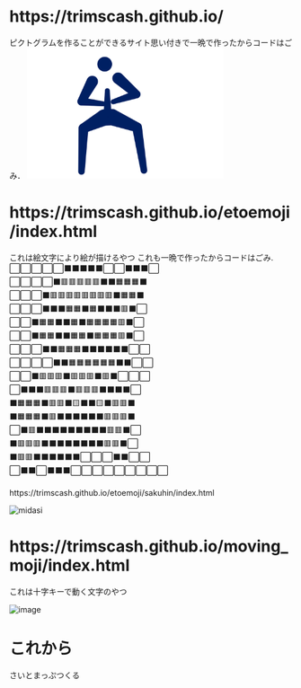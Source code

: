 

<h1>https://trimscash.github.io/</h1>
ピクトグラムを作ることができるサイト思い付きで一晩で作ったからコードはごみ．
<img src="https://github.com/trimscash/trimscash.github.io/blob/main/midasi.png?raw=true" width="350px">

<h1>https://trimscash.github.io/etoemoji/index.html</h1>
これは絵文字により絵が描けるやつ
これも一晩で作ったからコードはごみ. <br>
⬜️⬜️⬜️⬜️⬜️⬛️⬛️⬛️⬛️⬛️⬜️⬜️⬛️⬛️⬛️⬜️<br>
⬜️⬜️⬜️⬜️⬛️🟥🟥🟥🟥🟥⬛️⬛️🟧🟧🟧⬛️<br>
⬜️⬜️⬜️⬛️🟥🟥🟥🟥🟥🟥🟥🟥⬛️🟧🟧⬛️<br>
⬜️⬜️⬜️⬛️⬛️⬛️🟧🟧⬛️🟧⬛️⬛️⬛️🟥⬛️⬜️<br>
⬜️⬜️⬛️🟧🟧⬛️⬛️🟧⬛️🟧🟧🟧🟧🟥⬛️⬜️<br>
⬜️⬜️⬛️🟧🟧⬛️⬛️🟧🟧⬛️🟧🟧🟧🟥⬛️⬜️<br>
⬜️⬜️⬜️⬛️⬛️🟧🟧🟧⬛️⬛️⬛️⬛️⬛️⬛️⬜️⬜️<br>
⬜️⬜️⬜️⬜️⬛️⬛️🟧🟧🟧🟧🟧🟧⬛️⬛️⬜️⬜️<br>
⬜️⬜️⬛️🟥🟥🟥⬛️🟥🟥🟥⬛️🟥⬛️⬜️⬜️⬜️<br>
⬜️⬛️⬛️⬛️🟥🟥🟥⬛️🟥🟥🟥⬛️⬛️⬛️⬛️⬜️<br>
⬛️🟧🟧🟧⬛️🟥🟥⬛️🟨⬛️⬛️🟨⬛️🟥🟥⬛️<br>
⬛️🟧🟧🟧⬛️🟥⬛️⬛️⬛️⬛️⬛️⬛️🟥🟥🟥⬛️<br>
⬜️⬛️🟥⬛️⬛️⬛️⬛️⬛️⬛️⬛️⬛️⬛️🟥🟥⬛️⬜️<br>
⬛️🟥🟥🟥⬛️⬛️⬛️⬛️⬛️⬛️⬛️⬛️🟥🟥⬛️⬜️<br>
⬛️🟥🟥⬛️⬛️⬛️⬛️⬛️⬛️⬜️⬜️⬜️⬛️⬛️⬜️⬜️<br>
⬜️⬛️⬛️⬜️⬛️⬛️⬛️⬜️⬜️⬜️⬜️⬜️⬜️⬜️⬜️⬜️<br>
<br>
https://trimscash.github.io/etoemoji/sakuhin/index.html
<br>

![midasi](https://user-images.githubusercontent.com/42578480/129273943-db060d2f-9a4f-4828-af4f-989623c27e2d.png)

<h1>https://trimscash.github.io/moving_moji/index.html</h1>
これは十字キーで動く文字のやつ

![image](https://user-images.githubusercontent.com/42578480/132497523-4f69ecbe-36a9-46b4-885d-effbc306e117.png)



<h1>これから</h1>
さいとまっぷつくる
